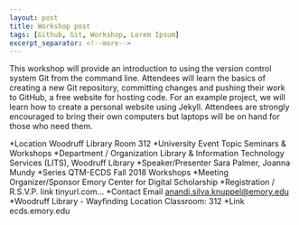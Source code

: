 ```yaml
---
layout: post
title: Workshop post
tags: [Github, Git, Workshop, Lorem Ipsum]
excerpt_separator: <!--more-->
---
```


This workshop will provide an introduction to using the version control system Git from the command line. Attendees will learn the basics of creating a new Git repository, committing changes and pushing their work to GitHub, a free website for hosting code. For an example project, we will learn how to create a personal website using Jekyll. Attendees are strongly encouraged to bring their own computers but laptops will be on hand for those who need them.
<!--more-->
*Location	Woodruff Library Room 312
*University Event Topic	Seminars & Workshops
*Department / Organization	Library & Information Technology Services (LITS), Woodruff Library
*Speaker/Presenter	Sara Palmer, Joanna Mundy
*Series	QTM-ECDS Fall 2018 Workshops
*Meeting Organizer/Sponsor	Emory Center for Digital Scholarship
*Registration / R.S.V.P. link	tinyurl.com…
*Contact Email	anandi.silva.knuppel@emory.edu
*Woodruff Library - Wayfinding Location	Classroom: 312
*Link	ecds.emory.edu
